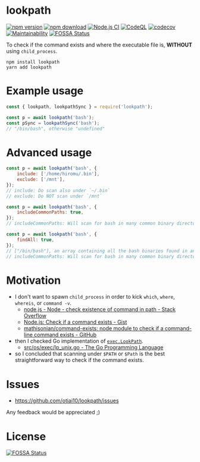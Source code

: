 # lookpath

[![npm version](https://badge.fury.io/js/lookpath.svg)](https://badge.fury.io/js/lookpath)
[![npm download](https://img.shields.io/npm/dt/lookpath.svg)](https://www.npmjs.com/package/lookpath)
[![Node.js CI](https://github.com/otiai10/lookpath/workflows/Node.js%20CI/badge.svg)](https://github.com/otiai10/lookpath/actions/)
[![CodeQL](https://github.com/otiai10/lookpath/actions/workflows/codeql-analysis.yml/badge.svg)](https://github.com/otiai10/lookpath/actions/workflows/codeql-analysis.yml)
[![codecov](https://codecov.io/gh/otiai10/lookpath/branch/master/graph/badge.svg)](https://codecov.io/gh/otiai10/lookpath)
[![Maintainability](https://api.codeclimate.com/v1/badges/1cc9237695a7bd8e3d60/maintainability)](https://codeclimate.com/github/otiai10/lookpath/maintainability)
[![FOSSA Status](https://app.fossa.com/api/projects/git%2Bgithub.com%2Fotiai10%2Flookpath.svg?type=shield)](https://app.fossa.com/projects/git%2Bgithub.com%2Fotiai10%2Flookpath?ref=badge_shield)

To check if the command exists and where the executable file is, **WITHOUT** using `child_process`.

```
npm install lookpath
yarn add lookpath
```

# Example usage

```js
const { lookpath, lookpathSync } = require('lookpath');

const p = await lookpath('bash');
const pSync = lookpathSync('bash');
// "/bin/bash", otherwise "undefined"
```

# Advanced usage

```js
const p = await lookpath('bash', {
    include: ['/home/hiromu/.bin'],
    exclude: ['/mnt'],
});
// include: Do scan also under `~/.bin`
// exclude: Do NOT scan under `/mnt`
```

```js
const p = await lookpath('bash', {
    includeCommonPaths: true,
});
// includeCommonPaths: Will scan for bash in many common binary directories, not just those specified in PATH
```

```js
const p = await lookpath('bash', {
    findAll: true,
});
// ["/bin/bash"], an array containing all the bash binaries found in any path
// includeCommonPaths: Will scan for bash in many common binary directories, not just those specified in PATH
```

# Motivation

-   I don't want to spawn `child_process` in order to kick `which`, `where`, `whereis`, or `command -v`.
    -   [node.js - Node - check existence of command in path - Stack Overflow](https://stackoverflow.com/questions/34953168/node-check-existence-of-command-in-path/)
    -   [Node.js: Check if a command exists - Gist](https://gist.github.com/jmptable/7a3aa580efffdef50fa9f0dd3d068d6f)
    -   [mathisonian/command-exists: node module to check if a command-line command exists - GitHub](https://github.com/mathisonian/command-exists)
-   then I checked Go implementation of [`exec.LookPath`](https://golang.org/pkg/os/exec/#LookPath).
    -   [src/os/exec/lp_unix.go - The Go Programming Language](https://golang.org/src/os/exec/lp_unix.go?s=928:970#L24)
-   so I concluded that scanning under `$PATH` or `$Path` is the best straightforward way to check if the command exists.

# Issues

-   https://github.com/otiai10/lookpath/issues

Any feedback would be appreciated ;)

# License

[![FOSSA Status](https://app.fossa.com/api/projects/git%2Bgithub.com%2Fotiai10%2Flookpath.svg?type=large)](https://app.fossa.com/projects/git%2Bgithub.com%2Fotiai10%2Flookpath?ref=badge_large)
